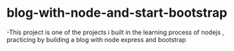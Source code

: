 # blog-with-node-and-start-bootstrap
-This project is one of the projects i built in the learning process of nodejs , practicing by building a blog with node express and bootstrap
